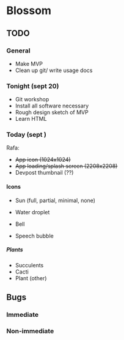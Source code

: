 # Blossom

## TODO

### General
- Make MVP
- Clean up git/ write usage docs

### Tonight (sept 20)
- Git workshop
- Install all software necessary
- Rough design sketch of MVP
- Learn HTML

### Today (sept )
Rafa:
- ~~App icon (1024x1024)~~
- ~~App loading/splash screen (2208x2208)~~
- Devpost thumbnail (??)

#### Icons
- Sun (full, partial, minimal, none)
- Water droplet

- Bell
- Speech bubble

##### Plants
- Succulents
- Cacti
- Plant (other)

## Bugs

### Immediate

### Non-immediate


